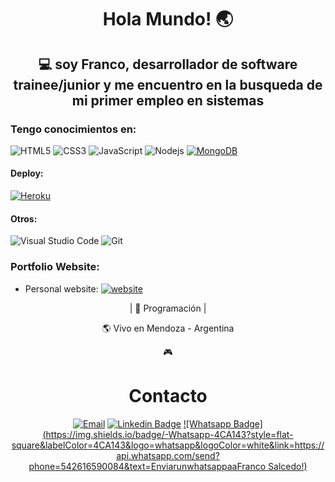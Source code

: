 ### <h1 align= "center"><b>Hola Mundo! :earth_asia:</b></h1>

### <h2 align= "center"> 💻 soy Franco, desarrollador de software trainee/junior y me encuentro en la busqueda de mi primer empleo en sistemas </h2>

### Tengo conocimientos en:
![HTML5](https://img.shields.io/badge/-HTML5-%23E44D27?style=flat-square&logo=html5&logoColor=ffffff)
![CSS3](https://img.shields.io/badge/-CSS3-%231572B6?style=flat-square&logo=css3)
![JavaScript](https://img.shields.io/badge/-JavaScript-%23F7DF1C?style=flat-square&logo=javascript&logoColor=000000&labelColor=%23F7DF1C&color=%23FFCE5A)
![Nodejs](https://img.shields.io/badge/-Nodejs-black?style=flat-square&logo=Node.js)
[![MongoDB](https://img.shields.io/badge/-MongoDB-black?style=flat-square&logo=mongodb&link=https://github.com/LuizCarlosAbbott/)](https://github.com/LuizCarlosAbbott/)
#### Deploy:
[![Heroku](https://img.shields.io/badge/-Heroku-430098?style=flat-square&logo=heroku&link=https://github.com/LuizCarlosAbbott/)](https://github.com/LuizCarlosAbbott/)
#### Otros:
![Visual Studio Code](https://img.shields.io/badge/Visual_Studio_Code-007ACC?style=flat-square&logo=Visual-Studio-Code&logoColor=white)
![Git](https://img.shields.io/badge/Git-F05032?style=flat-square&logo=Git&logoColor=white)

### Portfolio Website:
- Personal website: [![website](https://img.shields.io/badge/https://francosalcedodev.com.ar/-3693F3?style=flat-square&logo=icloud&logoColor=white)](https://francosalcedodev.com.ar/)



<div align= "center">

| 💙 Programación |

🌎 Vivo en Mendoza - Argentina

🎮 

<h1>Contacto</h1>

[![Email](https://img.shields.io/badge/fcedo13@gmail.com-D14836?style=flat-square&logo=gmail&logoColor=white)](mailto:fcedo13@gmail.com)
[![Linkedin Badge](https://img.shields.io/badge/-LinkedIn-blue?style=flat-square&logo=Linkedin&logoColor=white&link=https://www.linkedin.com/in/luiz-carlos-abbott-galvão-neto-21a93b148/)](https://www.linkedin.com/in/luiz-carlos-abbott-galvão-neto-21a93b148/)
[![Whatsapp Badge](https://img.shields.io/badge/-Whatsapp-4CA143?style=flat-square&labelColor=4CA143&logo=whatsapp&logoColor=white&link=https://api.whatsapp.com/send?phone=542616590084&text=EnviarunwhatsappaaFranco Salcedo!)](https://api.whatsapp.com/send?phone=+542616590084&text=Olá!)


<!--
**salcedofranco/salcedofranco** is a ✨ _special_ ✨ repository because its `README.md` (this file) appears on your GitHub profile.



Here are some ideas to get you started:

- 🔭 I’m currently working on ...
- 🌱 I’m currently learning ...
- 👯 I’m looking to collaborate on ...
- 🤔 I’m looking for help with ...
- 💬 Ask me about ...
- 📫 How to reach me: ...
- 😄 Pronouns: ...
- ⚡ Fun fact: ...
-->
